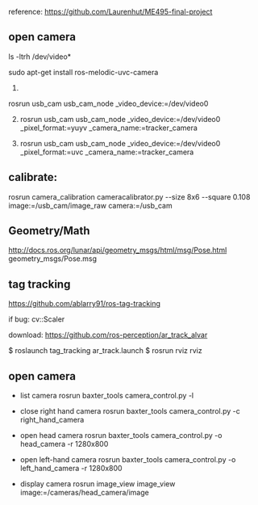 
reference:
https://github.com/Laurenhut/ME495-final-project

## open camera

ls -ltrh /dev/video*

sudo apt-get install ros-melodic-uvc-camera

1. <!-- rosrun usb_cam usb_cam_node _video_device:=/dev/ttyACM0 -->
rosrun usb_cam usb_cam_node _video_device:=/dev/video0

2. rosrun usb_cam usb_cam_node _video_device:=/dev/video0 _pixel_format:=yuyv _camera_name:=tracker_camera

3. rosrun usb_cam usb_cam_node _video_device:=/dev/video0 _pixel_format:=uvc _camera_name:=tracker_camera
   

## calibrate:
rosrun camera_calibration cameracalibrator.py --size 8x6 --square 0.108 image:=/usb_cam/image_raw camera:=/usb_cam


## Geometry/Math
http://docs.ros.org/lunar/api/geometry_msgs/html/msg/Pose.html
geometry_msgs/Pose.msg

## tag tracking
https://github.com/ablarry91/ros-tag-tracking

if bug: cv::Scaler

download:
https://github.com/ros-perception/ar_track_alvar

$ roslaunch tag_tracking ar_track.launch
$ rosrun rviz rviz

## open camera

* list camera
rosrun baxter_tools camera_control.py -l

* close right hand camera
rosrun baxter_tools camera_control.py -c right_hand_camera

* open head camera
rosrun baxter_tools camera_control.py -o head_camera -r 1280x800

* open left-hand camera
rosrun baxter_tools camera_control.py -o left_hand_camera -r 1280x800


* display camera
rosrun image_view image_view image:=/cameras/head_camera/image




